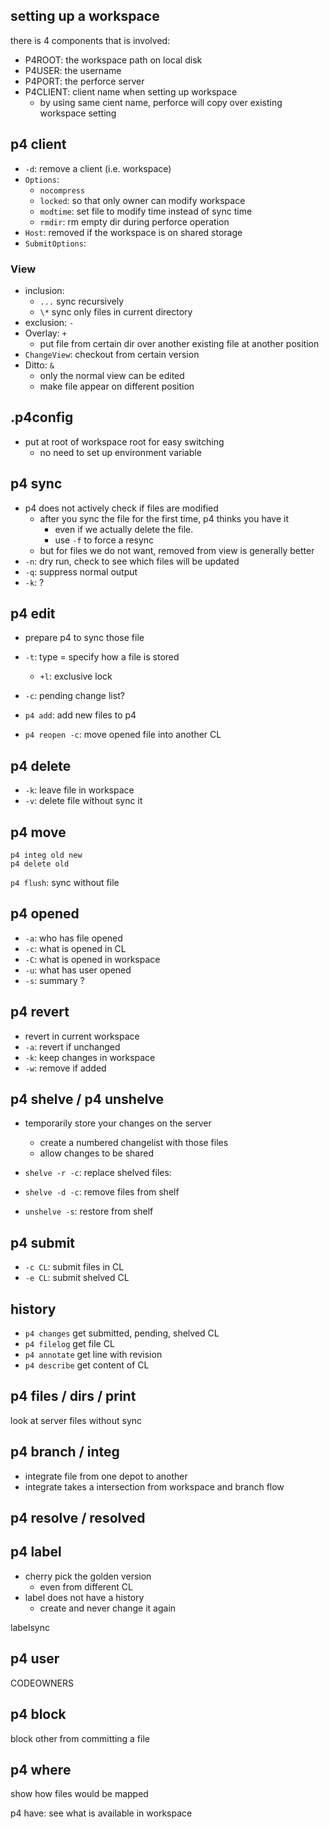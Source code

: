 ## setting up a workspace

there is 4 components that is involved:

- P4ROOT: the workspace path on local disk
- P4USER: the username
- P4PORT: the perforce server
- P4CLIENT: client name when setting up workspace
  - by using same cient name, perforce will copy over existing workspace setting

## p4 client

- `-d`: remove a client (i.e. workspace)
- `Options`:
  - `nocompress`
  - `locked`: so that only owner can modify workspace
  - `modtime`: set file to modify time instead of sync time
  - `rmdir`: rm empty dir during perforce operation
- `Host`: removed if the workspace is on shared storage
- `SubmitOptions`:

### View

- inclusion:
  - `...` sync recursively
  - `\*` sync only files in current directory 
- exclusion: `-`
- Overlay: `+`
  - put file from certain dir over another existing file at another position
- `ChangeView`: checkout from certain version
- Ditto: `&`
  - only the normal view can be edited
  - make file appear on different position

## .p4config

- put at root of workspace root for easy switching
  - no need to set up environment variable

## p4 sync

- p4 does not actively check if files are modified
  - after you sync the file for the first time, p4 thinks you have it
    - even if we actually delete the file.
    - use `-f` to force a resync 
  - but for files we do not want, removed from view is generally better
- `-n`: dry run, check to see which files will be updated
- `-q`: suppress normal output
- `-k`: ?

## p4 edit

- prepare p4 to sync those file
- `-t`: type = specify how a file is stored
  - `+l`: exclusive lock
- `-c`: pending change list?

- `p4 add`: add new files to p4
- `p4 reopen -c`: move opened file into another CL

## p4 delete

- `-k`: leave file in workspace
- `-v`: delete file without sync it

## p4 move

```
p4 integ old new
p4 delete old
```

`p4 flush`: sync without file 

## p4 opened

- `-a`: who has file opened
- `-c`: what is opened in CL
- `-C`: what is opened in workspace
- `-u`: what has user opened
- `-s`: summary ?

## p4 revert

- revert in current workspace
- `-a`: revert if unchanged
- `-k`: keep changes in workspace
- `-w`: remove if added

## p4 shelve / p4 unshelve

- temporarily store your changes on the server
  - create a numbered changelist with those files
  - allow changes to be shared
- `shelve -r -c`: replace shelved files:
- `shelve -d -c`: remove files from shelf

- `unshelve -s`: restore from shelf

## p4 submit

- `-c CL`: submit files in CL
- `-e CL`: submit shelved CL

## history

- `p4 changes` get submitted, pending, shelved CL
- `p4 filelog` get file CL
- `p4 annotate` get line with revision
- `p4 describe` get content of CL

## p4 files / dirs / print

look at server files without sync

## p4 branch / integ

- integrate file from one depot to another
- integrate takes a intersection from workspace and branch flow

## p4 resolve / resolved

## p4 label

- cherry pick the golden version
  - even from different CL
- label does not have a history
  - create and never change it again

labelsync

## p4 user

CODEOWNERS

## p4 block

block other from committing a file

## p4 where

show how files would be mapped

p4 have: see what is available in workspace
